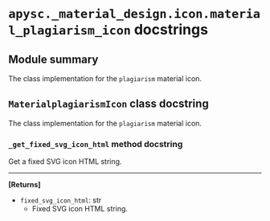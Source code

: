 # `apysc._material_design.icon.material_plagiarism_icon` docstrings

## Module summary

The class implementation for the `plagiarism` material icon.

## `MaterialplagiarismIcon` class docstring

The class implementation for the `plagiarism` material icon.

### `_get_fixed_svg_icon_html` method docstring

Get a fixed SVG icon HTML string.<hr>

**[Returns]**

- `fixed_svg_icon_html`: str
  - Fixed SVG icon HTML string.